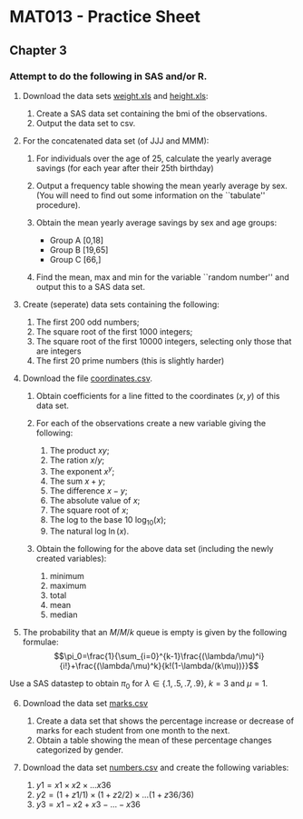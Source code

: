 # MAT013 - Practice Sheet
## Chapter 3
### Attempt to do the following in SAS and/or R.


1. Download the data sets [weight.xls](../Data/C3/weight.xls) and [height.xls](../Data/C3/height.xls):

    1. Create a SAS data set containing the bmi of the observations.
    2.  Output the data set to csv.

2.  For the concatenated data set (of JJJ and MMM):

    1. For individuals over the age of 25, calculate the yearly average savings (for each year after their 25th birthday)
    2. Output a frequency table showing the mean yearly average by sex. (You will need to find out some information on the ``tabulate'' procedure).
    3. Obtain the mean yearly average savings by sex and age groups:

        - Group A [0,18]
        - Group B [19,65]
        - Group C [66,]

    4. Find the mean, max and min for the variable ``random number'' and output this to a SAS data set.

3. Create (seperate) data sets containing the following:

    1. The first 200 odd numbers;
    2. The square root of the first 1000 integers;
    3. The square root of the first 10000 integers, selecting only those that are integers
    4. The first 20 prime numbers (this is slightly harder)

4. Download the file [coordinates.csv](../Data/C3/coordinates.csv).

    1. Obtain coefficients for a line fitted to the coordinates $(x,y)$ of this data set.
    2. For each of the observations create a new variable giving the following:

        1. The product $xy$;
        2. The ration $x/y$;
        3. The exponent $x^y$;
        4. The sum $x+y$;
        5. The difference $x-y$;
        6. The absolute value of $x$;
        7. The square root of $x$;
        8. The log to the base 10 $\log_{10}(x)$;
        9. The natural log $\ln(x)$.

    3. Obtain the following for the above data set (including the newly created variables):

        1. minimum
        2. maximum
        3. total
        4. mean
        5. median

5. The probability that an $M/M/k$ queue is empty is given by the following formulae:
$$\pi_0=\frac{1}{\sum_{i=0}^{k-1}\frac{(\lambda/\mu)^i}{i!}+\frac{(\lambda/\mu)^k}{k!(1-\lambda/(k\mu))}}$$

Use a SAS datastep to obtain $\pi_0$ for $\lambda\in\{.1,.5,.7,.9\}$, $k=3$ and $\mu=1$.

6. Download the data set [marks.csv](../Data/marks.csv)

    1. Create a data set that shows the percentage increase or decrease of marks for each student from one month to the next.
    2. Obtain a table showing the mean of these percentage changes categorized by gender.

7. Download the data set [numbers.csv](../Data/numbers.csv) and create the following variables:

    1. $y1=x1\times x2\times \dots x36$
    2. $y2=\left(1+z1/1\right)\times\left(1+z2/2\right)\times\dots\left(1+z36/36\right)$
    3.  $y3=x1-x2+x3-\dots-x36$
